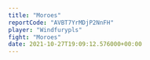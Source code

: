 ```yaml
---
title: "Moroes"
reportCode: "AVBT7YrMDjP2NnFH"
player: "Windfurypls"
fight: "Moroes"
date: 2021-10-27T19:09:12.576000+00:00
---
```

